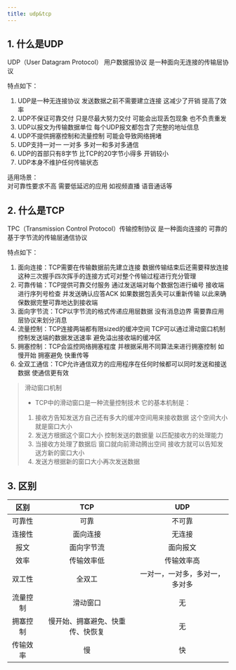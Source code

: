 ```yaml
---
title: udp&tcp
---
```


## 1. 什么是UDP

UDP（User Datagram Protocol） 用户数据报协议 是一种面向无连接的传输层协议

特点如下：
1. UDP是一种无连接协议 发送数据之前不需要建立连接 这减少了开销 提高了效率
2. UDP不保证可靠交付 只是尽最大努力交付 可能会出现丢包现象 也不负责重发
3. UDP以报文为传输数据单位 每个UDP报文都包含了完整的地址信息
4. UDP不提供拥塞控制和流量控制 可能会导致网络拥堵
5. UDP支持一对一 一对多 多对一和多对多通信
6. UDP的首部只有8字节 比TCP的20字节小得多 开销较小
7. UDP本身不维护任何传输状态

适用场景：  
对可靠性要求不高 需要低延迟的应用 如视频直播 语音通话等

## 2. 什么是TCP

TPC（Transmission Control Protocol）传输控制协议 是一种面向连接的 可靠的 基于字节流的传输层通信协议

特点如下：
1. 面向连接：TCP需要在传输数据前先建立连接 数据传输结束后还需要释放连接 这种三次握手四次挥手的连接方式可对整个传输过程进行充分管理
2. 可靠传输：TCP提供可靠交付服务 通过发送端对每个数据包进行编号 接收端进行序列号检查 并发送确认应答ACK 如果数据包丢失可以重新传输 以此来确保数据完整可靠地达到接收端
3. 面向字节流：TCP以字节流的格式传递应用层数据 没有消息边界 需要靠应用层协议来划分消息
4. 流量控制：TCP连接两端都有限sized的缓冲空间 TCP可以通过滑动窗口机制控制发送端的数据发送速率 避免溢出接收端的缓冲区
5. 拥塞控制：TCP会监控网络拥塞程度 并根据采用不同算法来进行拥塞控制 如慢开始 拥塞避免 快重传等
6. 全双工通信：TCP允许通信双方的应用程序在任何时候都可以同时发送和接送数据 使通信更有效

> 滑动窗口机制
> - TCP中的滑动窗口是一种流量控制技术 它的基本机制是：
> 1. 接收方告知发送方自己还有多大的缓冲空间用来接收数据 这个空间大小就是窗口大小
> 2. 发送方根据这个窗口大小 控制发送的数据量 以匹配接收方的处理能力
> 3. 当接收方处理了数据后 窗口就向前滑动腾出空间 接收方就可以告知发送方新的窗口大小
> 4. 发送方根据新的窗口大小再次发送数据

## 3. 区别

| 区别 | TCP | UDP |
| :----: | :----: | :----: |
| 可靠性 | 可靠 | 不可靠 |
| 连接性 | 面向连接 | 无连接 |
| 报文 | 面向字节流 | 面向报文 |
| 效率 | 传输效率低 | 传输效率高 |
| 双工性 | 全双工 | 一对一，一对多，多对一，多对多 |
| 流量控制 | 滑动窗口 | 无 |
| 拥塞控制 | 慢开始、拥塞避免、快重传、快恢复 | 无 |
| 传输效率 | 慢 | 快 |
